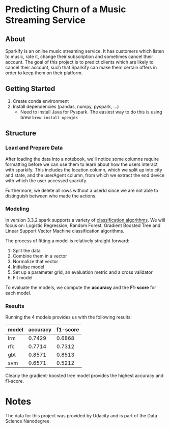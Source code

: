# Predicting Churn of a Music Streaming Service

## About

Sparkify is an online music streaming service. It has customers which listen to music, rate it, change their subscription and sometimes cancel their account. The goal of this project is to predict clients which are likely to cancel their account, such that Sparkify can make them certain offers in order to keep them on their platform.

## Getting Started

1. Create conda environment
2. Install dependencies (pandas, numpy, pyspark, ...)
   * Need to install Java for Pyspark. The easiest way to do this is using brew `brew install openjdk`

## Structure

### Load and Prepare Data

After loading the data into a notebook, we'll notice some columns require formatting before we can use them to learn about how the users interact with sparkify. This includes the location column, which we split up into city and state, and the userAgent column, from which we extract the end device with which the user accessed sparkify.

Furthermore, we delete all rows without a userId since we are not able to distinguish between who made the actions.


### Modeling

In version 3.3.2 spark supports a variety of [classification algorithms](https://spark.apache.org/docs/3.3.2/ml-classification-regression.html#classification-and-regression). We will focus on: Logistic Regression, Random Forest, Gradient Boosted Tree and Linear Support Vector Machine classification algorithms.

The process of fitting a model is relatively straight forward:

1. Split the data
2. Combine them in a vector
3. Normalize that vector
4. Initialise model
5. Set up a parameter grid, an evaluation metric and a cross validator
6. Fit model

To evaluate the models, we compute the **accuracy** and the **F1-score** for each model.


### Results

Running the 4 models provides us with the following results:

| model | accuracy | f1-score |
|-------|----------|----------|
| lrm   | 0.7429   | 0.6868   |
| rfc   | 0.7714   | 0.7312   |
| gbt   | 0.8571   | 0.8513   |
| svm   | 0.6571   | 0.5212   |

Clearly the gradient-boosted tree model provides the highest accuracy and f1-score.

# Notes

The data for this project was provided by Udacity and is part of the Data Science Nanodegree.